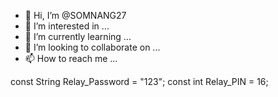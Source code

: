 - 👋 Hi, I’m @SOMNANG27
- 👀 I’m interested in ...
- 🌱 I’m currently learning ...
- 💞️ I’m looking to collaborate on ...
- 📫 How to reach me ...

<!---
SOMNANG27/SOMNANG27 is a ✨ special ✨ repository because its `README.md` (this file) appears on your GitHub profile.
You can click the Preview link to take a look at your changes.
--->
const String Relay_Password = "123";
const int    Relay_PIN      = 16;
